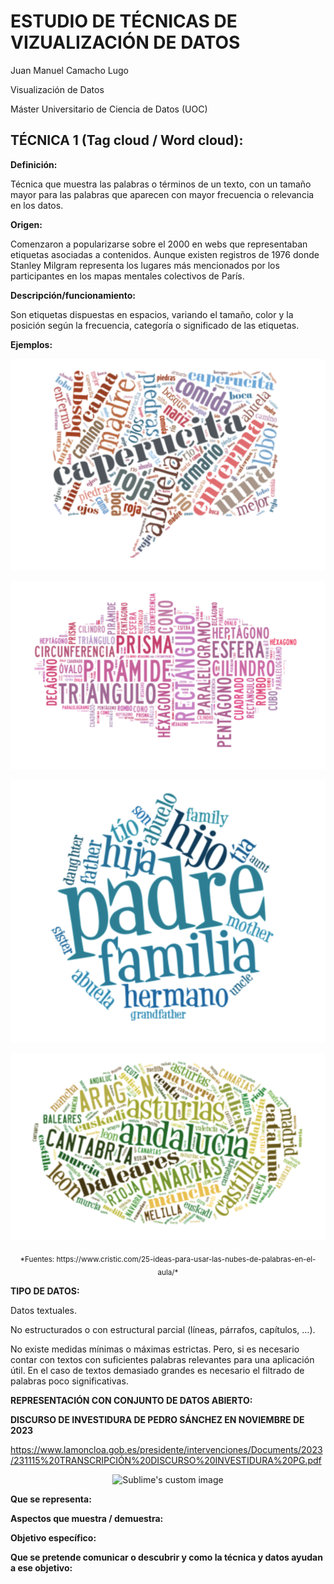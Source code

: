 # ESTUDIO DE TÉCNICAS DE VIZUALIZACIÓN DE DATOS

Juan Manuel Camacho Lugo

Visualización de Datos

Máster Universitario de Ciencia de Datos (UOC)


## TÉCNICA 1 (Tag cloud / Word cloud):

**Definición:**

Técnica que muestra las palabras o términos de un texto, con un tamaño mayor para las palabras que aparecen con mayor frecuencia o relevancia en los datos.

**Origen:**

Comenzaron a popularizarse sobre el 2000 en webs que representaban etiquetas asociadas a contenidos. Aunque existen registros de 1976 donde Stanley Milgram representa los lugares más mencionados por los participantes en los mapas mentales colectivos de París.

**Descripción/funcionamiento:**

Son etiquetas dispuestas en espacios, variando el tamaño, color y la posición según la frecuencia, categoría o significado de las etiquetas. 

**Ejemplos:**

<p align="center">
  <img src="https://github.com/JCAMLUG/PEC2_VD/blob/main/ejemplo1.png?raw=true" alt="Sublime's custom image"/>
</p>

<p align="center">
  <img src="https://github.com/JCAMLUG/PEC2_VD/blob/main/ejemplo2.png?raw=true" alt="Sublime's custom image"/>
</p>

<p align="center">
  <img src="https://github.com/JCAMLUG/PEC2_VD/blob/main/ejemplo3.png?raw=true" alt="Sublime's custom image"/>
</p>

<p align="center">
  <img src="https://github.com/JCAMLUG/PEC2_VD/blob/main/ejemplo4.png?raw=true" alt="Sublime's custom image"/>
</p>

<p align="center">
  <sub>*Fuentes: https://www.cristic.com/25-ideas-para-usar-las-nubes-de-palabras-en-el-aula/*
</p>

**TIPO DE DATOS:**

Datos textuales.

No estructurados o con estructural parcial (líneas, párrafos, capítulos, …).

No existe medidas mínimas o máximas estrictas. Pero, si es necesario contar con textos con suficientes palabras relevantes para una aplicación útil. 
En el caso de textos demasiado grandes es necesario el filtrado de palabras poco significativas. 

**REPRESENTACIÓN CON CONJUNTO DE DATOS ABIERTO:**

**DISCURSO DE INVESTIDURA DE PEDRO SÁNCHEZ EN NOVIEMBRE DE 2023**

https://www.lamoncloa.gob.es/presidente/intervenciones/Documents/2023/231115%20TRANSCRIPCIÓN%20DISCURSO%20INVESTIDURA%20PG.pdf

<p align="center">
  <img src="https://github.com/user-attachments/assets/8a8363a8-f812-4583-abfc-d174dc1e71eb?raw=true" alt="Sublime's custom image"/>
</p>

**Que se representa:**

**Aspectos que muestra / demuestra:**

**Objetivo específico:**

**Que se pretende  comunicar o descubrir y como la técnica y datos ayudan a ese objetivo:**


